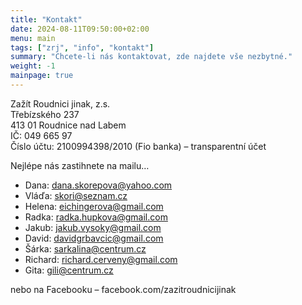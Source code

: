 ```yaml
---
title: "Kontakt"
date: 2024-08-11T09:50:00+02:00
menu: main
tags: ["zrj", "info", "kontakt"]
summary: "Chcete-li nás kontaktovat, zde najdete vše nezbytné."
weight: -1
mainpage: true
---
```



Zažít Roudnici jinak, z.s.  
Třebízského 237  
413 01 Roudnice nad Labem  
IČ: 049 665 97  
Číslo účtu: 2100994398/2010 (Fio banka) – transparentní účet  

Nejlépe nás zastihnete na mailu…  
- Dana: dana.skorepova@yahoo.com
- Vláďa: skori@seznam.cz
- Helena: eichingerova@gmail.com
- Radka: radka.hupkova@gmail.com
- Jakub: jakub.vysoky@gmail.com
- David: davidgrbavcic@gmail.com
- Šárka: sarkalina@centrum.cz
- Richard: richard.cerveny@gmail.com
- Gita: gili@centrum.cz

nebo na Facebooku – facebook.com/zazitroudnicijinak